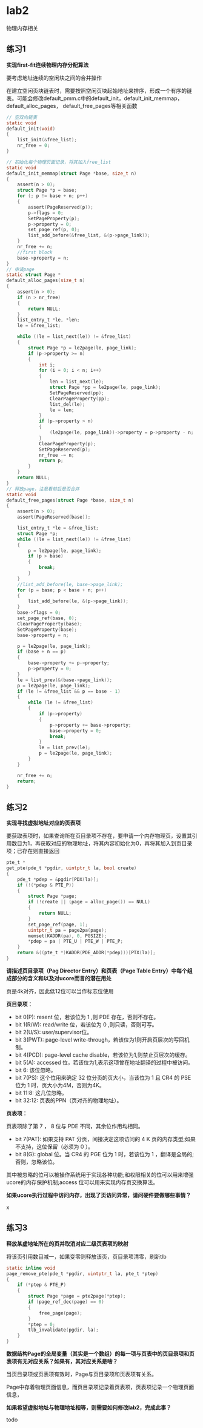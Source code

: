 # lab2

物理内存相关

## 练习1

**实现first-fit连续物理内存分配算法**

要考虑地址连续的空闲块之间的合并操作

在建立空闲页块链表时，需要按照空闲页块起始地址来排序，形成一个有序的链表。可能会修改default_pmm.c中的default_init，default_init_memmap，default_alloc_pages， default_free_pages等相关函数

```c
// 空双向链表
static void
default_init(void)
{
    list_init(&free_list);
    nr_free = 0;
}

// 初始化每个物理页面记录，将其加入free_list
static void
default_init_memmap(struct Page *base, size_t n)
{
    assert(n > 0);
    struct Page *p = base;
    for (; p != base + n; p++)
    {
        assert(PageReserved(p));
        p->flags = 0;
        SetPageProperty(p);
        p->property = 0;
        set_page_ref(p, 0);
        list_add_before(&free_list, &(p->page_link));
    }
    nr_free += n;
    //first block
    base->property = n;
}
// 申请page
static struct Page *
default_alloc_pages(size_t n)
{
    assert(n > 0);
    if (n > nr_free)
    {
        return NULL;
    }
    list_entry_t *le, *len;
    le = &free_list;

    while ((le = list_next(le)) != &free_list)
    {
        struct Page *p = le2page(le, page_link);
        if (p->property >= n)
        {
            int i;
            for (i = 0; i < n; i++)
            {
                len = list_next(le);
                struct Page *pp = le2page(le, page_link);
                SetPageReserved(pp);
                ClearPageProperty(pp);
                list_del(le);
                le = len;
            }
            if (p->property > n)
            {
                (le2page(le, page_link))->property = p->property - n;
            }
            ClearPageProperty(p);
            SetPageReserved(p);
            nr_free -= n;
            return p;
        }
    }
    return NULL;
}
// 释放page，注意看前后是否合并
static void
default_free_pages(struct Page *base, size_t n)
{
    assert(n > 0);
    assert(PageReserved(base));

    list_entry_t *le = &free_list;
    struct Page *p;
    while ((le = list_next(le)) != &free_list)
    {
        p = le2page(le, page_link);
        if (p > base)
        {
            break;
        }
    }
    //list_add_before(le, base->page_link);
    for (p = base; p < base + n; p++)
    {
        list_add_before(le, &(p->page_link));
    }
    base->flags = 0;
    set_page_ref(base, 0);
    ClearPageProperty(base);
    SetPageProperty(base);
    base->property = n;

    p = le2page(le, page_link);
    if (base + n == p)
    {
        base->property += p->property;
        p->property = 0;
    }
    le = list_prev(&(base->page_link));
    p = le2page(le, page_link);
    if (le != &free_list && p == base - 1)
    {
        while (le != &free_list)
        {
            if (p->property)
            {
                p->property += base->property;
                base->property = 0;
                break;
            }
            le = list_prev(le);
            p = le2page(le, page_link);
        }
    }

    nr_free += n;
    return;
}
```

## 练习2

**实现寻找虚拟地址对应的页表项**

要获取表项时，如果查询所在页目录项不存在，要申请一个内存物理页，设置其引用数目为1，再获取对应的物理地址，将其内容初始化为0，再将其加入到页目录项；已存在则直接返回

```c
pte_t *
get_pte(pde_t *pgdir, uintptr_t la, bool create) 
{
    pde_t *pdep = &pgdir[PDX(la)];
    if (!(*pdep & PTE_P))
    {
        struct Page *page;
        if (!create || (page = alloc_page()) == NULL)
        {
            return NULL;
        }
        set_page_ref(page, 1);
        uintptr_t pa = page2pa(page);
        memset(KADDR(pa), 0, PGSIZE);
        *pdep = pa | PTE_U | PTE_W | PTE_P;
    }
    return &((pte_t *)KADDR(PDE_ADDR(*pdep)))[PTX(la)];
}
```

**请描述页目录项（Pag Director Entry）和页表（Page Table Entry）中每个组成部分的含义和以及对ucore而言的潜在用处**

页是4k对齐，因此低12位可以当作标志位使用

**页目录项**：

- bit 0(P): resent 位，若该位为 1 ,则 PDE 存在，否则不存在。
- bit 1(R/W): read/write 位，若该位为 0 ,则只读，否则可写。
- bit 2(U/S): user/supervisor位。
- bit 3(PWT): page-level write-through，若该位为1则开启页层次的写回机制。
- bit 4(PCD): page-level cache disable，若该位为1,则禁止页层次的缓存。
- bit 5(A): accessed 位，若该位为1,表示这项曾在地址翻译的过程中被访问。
- bit 6: 该位忽略。
- bit 7(PS): 这个位用来确定 32 位分页的页大小，当该位为 1 且 CR4 的 PSE 位为 1 时，页大小为4M，否则为4K。
- bit 11:8: 这几位忽略。
- bit 32:12: 页表的PPN（页对齐的物理地址）。

**页表项**：

页表项除了第 7 ， 8 位与 PDE 不同，其余位作用均相同。

- bit 7(PAT): 如果支持 PAT 分页，间接决定这项访问的 4 K 页的内存类型;如果不支持，这位保留（必须为 0 ）。
- bit 8(G): global 位。当 CR4 的 PGE 位为 1 时，若该位为 1 ，翻译是全局的;否则，忽略该位。

其中被忽略的位可以被操作系统用于实现各种功能;和权限相关的位可以用来增强ucore的内存保护机制;access 位可以用来实现内存页交换算法。

**如果ucore执行过程中访问内存，出现了页访问异常，请问硬件要做哪些事情？**

x

## 练习3

**释放某虚地址所在的页并取消对应二级页表项的映射**

将该页引用数目减一，如果变零则释放该页，页目录项清零，刷新tlb

```c
static inline void
page_remove_pte(pde_t *pgdir, uintptr_t la, pte_t *ptep)
{
    if (*ptep & PTE_P)
    {
        struct Page *page = pte2page(*ptep);
        if (page_ref_dec(page) == 0)
        {
            free_page(page);
        }
        *ptep = 0;
        tlb_invalidate(pgdir, la);
    }
}
```

**数据结构Page的全局变量（其实是一个数组）的每一项与页表中的页目录项和页表项有无对应关系？如果有，其对应关系是啥？**

当页目录项或页表项有效时，Page与页目录项和页表项有关系。

Page中存着物理页面信息，而页目录项记录着页表项，页表项记录一个物理页面信息，

**如果希望虚拟地址与物理地址相等，则需要如何修改lab2，完成此事？**

todo